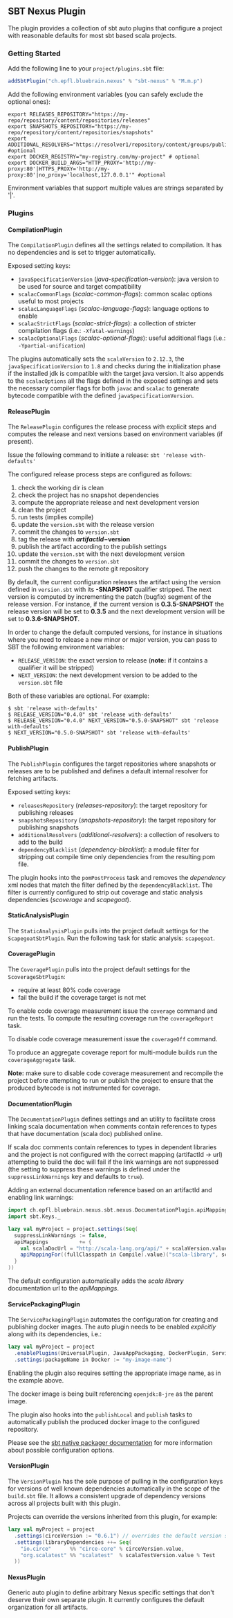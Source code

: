 ## SBT Nexus Plugin

The plugin provides a collection of sbt auto plugins that configure a project with reasonable defaults for most sbt
based scala projects.

### Getting Started

Add the following line to your `project/plugins.sbt` file:

```scala
addSbtPlugin("ch.epfl.bluebrain.nexus" % "sbt-nexus" % "M.m.p")
```

Add the following environment variables (you can safely exclude the optional ones):
```
export RELEASES_REPOSITORY="https://my-repo/repository/content/repositories/releases"
export SNAPSHOTS_REPOSITORY="https://my-repo/repository/content/repositories/snapshots"
export ADDITIONAL_RESOLVERS="https://resolver1/repository/content/groups/public|https://resolver2/repository/content/groups/public" #optional
export DOCKER_REGISTRY="my-registry.com/my-project" # optional
export DOCKER_BUILD_ARGS="HTTP_PROXY='http://my-proxy:80'|HTTPS_PROXY='http://my-proxy:80'|no_proxy='localhost,127.0.0.1'" #optional
```

Environment variables that support multiple values are strings separated by '|'.

### Plugins

#### CompilationPlugin

The `CompilationPlugin` defines all the settings related to compilation.  It has no dependencies and is set to trigger
automatically.

Exposed setting keys:

   * `javaSpecificationVersion` (_java-specification-version_): java version to be used for source and target compatibility
   * `scalacCommonFlags` (_scalac-common-flags_): common scalac options useful to most projects
   * `scalacLanguageFlags` (_scalac-language-flags_): language options to enable
   * `scalacStrictFlags` (_scalac-strict-flags_): a collection of stricter compilation flags (i.e.: `-Xfatal-warnings`)
   * `scalacOptionalFlags` (_scalac-optional-flags_): useful additional flags (i.e.: `-Ypartial-unification`)

The plugins automatically sets the `scalaVersion` to `2.12.3`, the `javaSpecificationVersion` to `1.8` and checks during
the initialization phase if the installed jdk is compatible with the target java version.  It also appends to the
`scalacOptions` all the flags defined in the exposed settings and sets the necessary compiler flags for both `javac` and
`scalac` to generate bytecode compatible with the defined `javaSpecificationVersion`.

#### ReleasePlugin

The `ReleasePlugin` configures the release process with explicit steps and computes the release and next versions based
on environment variables (if present).

Issue the following command to initiate a release: `sbt 'release with-defaults'`

The configured release process steps are configured as follows:
   1. check the working dir is clean
   2. check the project has no snapshot dependencies
   3. compute the appropriate release and next development version
   4. clean the project
   5. run tests (implies compile)
   6. update the `version.sbt` with the release version
   7. commit the changes to `version.sbt`
   8. tag the release with __$artifactId-$version__
   9. publish the artifact according to the publish settings
   10. update the `version.sbt` with the next development version
   11. commit the changes to `version.sbt`
   12. push the changes to the remote git repository

By default, the current configuration releases the artifact using the version defined in `version.sbt` with its
__-SNAPSHOT__ qualifier stripped.  The next version is computed by incrementing the patch (bugfix) segment of the
release version.  For instance, if the current version is __0.3.5-SNAPSHOT__ the release version will be set to
__0.3.5__ and the next development version will be set to __0.3.6-SNAPSHOT__.

In order to change the default computed versions, for instance in situations where you need to release a new minor or
major version, you can pass to SBT the following environment variables:

   * `RELEASE_VERSION`: the exact version to release (__note:__ if it contains a qualifier it will be stripped)
   * `NEXT_VERSION`: the next development version to be added to the `version.sbt` file

Both of these variables are optional.  For example:

```shell
$ sbt 'release with-defaults'
$ RELEASE_VERSION="0.4.0" sbt 'release with-defaults'
$ RELEASE_VERSION="0.4.0" NEXT_VERSION="0.5.0-SNAPSHOT" sbt 'release with-defaults'
$ NEXT_VERSION="0.5.0-SNAPSHOT" sbt 'release with-defaults'
```

#### PublishPlugin

The `PublishPlugin` configures the target repositories where snapshots or releases are to be published and defines a
default internal resolver for fetching artifacts.

Exposed setting keys:

   * `releasesRepository` (_releases-repository_): the target repository for publishing releases
   * `snapshotsRepository` (_snapshots-repository_): the target repository for publishing snapshots
   * `additionalResolvers` (_additional-resolvers_): a collection of resolvers to add to the build
   * `dependencyBlacklist` (_dependency-blacklist_): a module filter for stripping out compile time only dependencies
     from the resulting pom file.

The plugin hooks into the `pomPostProcess` task and removes the _dependency_ xml nodes that match the filter defined by
the `dependencyBlacklist`.  The filter is currently configured to strip out coverage and static analysis dependencies
(_scoverage_ and _scapegoat_).

#### StaticAnalysisPlugin

The `StaticAnalysisPlugin` pulls into the project default settings for the `ScapegoatSbtPlugin`.  Run the following
task for static analysis: `scapegoat`.

#### CoveragePlugin

The `CoveragePlugin` pulls into the project default settings for the `ScoverageSbtPlugin`:

   * require at least 80% code coverage
   * fail the build if the coverage target is not met

To enable code coverage measurement issue the `coverage` command and run the tests.  To compute the resulting coverage
run the `coverageReport` task.

To disable code coverage measurement issue the `coverageOff` command.

To produce an aggregate coverage report for multi-module builds run the `coverageAggregate` task.

__Note:__ make sure to disable code coverage measurement and recompile the project before attempting to run or publish
the project to ensure that the produced bytecode is not instrumented for coverage.

#### DocumentationPlugin

The `DocumentationPlugin` defines settings and an utility to facilitate cross linking scala documentation when comments
contain references to types that have documentation (scala doc) published online.

If scala doc comments contain references to types in dependent libraries and the project is not configured with the
correct mapping (artifactId -> url) attempting to build the doc will fail if the link warnings are not suppressed (the
setting to suppress these warnings is defined under the `suppressLinkWarnings` key and defaults to `true`).

Adding an external documentation reference based on an artifactId and enabling link warnings:

```scala
import ch.epfl.bluebrain.nexus.sbt.nexus.DocumentationPlugin.apiMappingFor
import sbt.Keys._

lazy val myProject = project.settings(Seq(
  suppressLinkWarnings := false,
  apiMappings          += {
    val scalaDocUrl = "http://scala-lang.org/api/" + scalaVersion.value + "/"
    apiMappingFor((fullClasspath in Compile).value)("scala-library", scalaDocUrl)
  }
))
```

The default configuration automatically adds the _scala library_ documentation url to the _apiMappings_.

#### ServicePackagingPlugin

The `ServicePackagingPlugin` automates the configuration for creating and publishing docker images.  The auto plugin
needs to be enabled _explicitly_ along with its dependencies, i.e.:

```scala
lazy val myProject = project
  .enablePlugins(UniversalPlugin, JavaAppPackaging, DockerPlugin, ServicePackagingPlugin)
  .settings(packageName in Docker := "my-image-name")
```

Enabling the plugin also requires setting the appropriate image name, as in the example above.

The docker image is being built referencing `openjdk:8-jre` as the parent image.

The plugin also hooks into the `publishLocal` and `publish` tasks to automatically publish the produced docker image
to the configured repository.

Please see the [sbt native packager documentation](http://www.scala-sbt.org/sbt-native-packager/) for more information
about possible configuration options.

#### VersionPlugin

The `VersionPlugin` has the sole purpose of pulling in the configuration keys for versions of well known dependencies
automatically in the scope of the `build.sbt` file.  It allows a consistent upgrade of dependency versions across all
projects built with this plugin.

Projects can override the versions inherited from this plugin, for example:

```scala
lazy val myProject = project
  .settings(circeVersion := "0.6.1") // overrides the default version set to "0.7.0"
  .settings(libraryDependencies ++= Seq(
    "io.circe"      %% "circe-core" % circeVersion.value,
    "org.scalatest" %% "scalatest"  % scalaTestVersion.value % Test
  ))
```

#### NexusPlugin

Generic auto plugin to define arbitrary Nexus specific settings that don't deserve their own separate plugin.  It
currently configures the default organization for all artifacts.